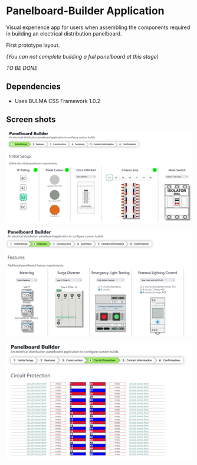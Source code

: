 # Panelboard-Builder Application
Visual experience app for users when assembling the components required in building an electrical distribution panelboard.

First prototype layout.

_(You can not complete building a full panelboard at this stage)_

*TO BE DONE*

## Dependencies
- Uses BULMA CSS Framework 1.0.2

## Screen shots
![my image](Screenshot1.png)

![my image](Screenshot2.png)

![my image](Screenshot3.png)

